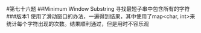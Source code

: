 #第七十六题
##Minimum Window Substring
寻找最短子串中包含所有的字符
###版本1
使用了滑动窗口的办法，一遍得到结果，其中使用了map<char, int>来统计每个字符出现的次数。结果顺利通过，但是用时不容乐观